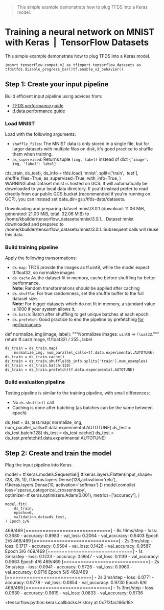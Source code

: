 > This simple example demonstrate how to plug TFDS into a Keras model.

# Training a neural network on MNIST with Keras  |  TensorFlow Datasets
This simple example demonstrate how to plug TFDS into a Keras model.

    import tensorflow.compat.v2 as tfimport tensorflow_datasets as tfdstfds.disable_progress_bar()tf.enable_v2_behavior()

Step 1: Create your input pipeline
----------------------------------

Build efficient input pipeline using advices from:

*   [TFDS performance guide](https://www.tensorflow.org/datasets/performances)
*   [tf.data performance guide](https://www.tensorflow.org/guide/data_performance#optimize_performance)

### Load MNIST

Load with the following arguments:

*   `shuffle_files`: The MNIST data is only stored in a single file, but for larger datasets with multiple files on disk, it's good practice to shuffle them when training.
*   `as_supervised`: Returns tuple `(img, label)` instead of dict `{'image': img, 'label': label}`

(ds_train, ds_test), ds_info = tfds.load(
        'mnist',
        split=['train', 'test'],
        shuffle_files=True,
        as_supervised=True,
        with_info=True,
    ) WARNING:absl:Dataset mnist is hosted on GCS. It will automatically be downloaded to your
local data directory. If you'd instead prefer to read directly from our public
GCS bucket (recommended if you're running on GCP), you can instead set
data\_dir=gs://tfds-data/datasets.


Downloading and preparing dataset mnist/3.0.1 (download: 11.06 MiB, generated: 21.00 MiB, total: 32.06 MiB) to /home/kbuilder/tensorflow\_datasets/mnist/3.0.1...
Dataset mnist downloaded and prepared to /home/kbuilder/tensorflow\_datasets/mnist/3.0.1. Subsequent calls will reuse this data. 

### Build training pipeline

Apply the following transormations:

*   `ds.map`: TFDS provide the images as tf.uint8, while the model expect tf.float32, so normalize images
*   `ds.cache` As the dataset fit in memory, cache before shuffling for better performance.  
    **Note:** Random transformations should be applied after caching
*   `ds.shuffle`: For true randomness, set the shuffle buffer to the full dataset size.  
    **Note:** For bigger datasets which do not fit in memory, a standard value is 1000 if your system allows it.
*   `ds.batch`: Batch after shuffling to get unique batches at each epoch.
*   `ds.prefetch`: Good practice to end the pipeline by prefetching [for performances](https://www.tensorflow.org/guide/data_performance#prefetching).

def normalize_img(image, label):
      """Normalizes images: `uint8` -> `float32`."""
      return tf.cast(image, tf.float32) / 255., label
    
    ds_train = ds_train.map(
        normalize_img, num_parallel_calls=tf.data.experimental.AUTOTUNE)
    ds_train = ds_train.cache()
    ds_train = ds_train.shuffle(ds_info.splits['train'].num_examples)
    ds_train = ds_train.batch(128)
    ds_train = ds_train.prefetch(tf.data.experimental.AUTOTUNE) 

### Build evaluation pipeline

Testing pipeline is similar to the training pipeline, with small differences:

*   No `ds.shuffle()` call
*   Caching is done after batching (as batches can be the same between epoch)

ds_test = ds_test.map(
        normalize_img, num_parallel_calls=tf.data.experimental.AUTOTUNE)
    ds_test = ds_test.batch(128)
    ds_test = ds_test.cache()
    ds_test = ds_test.prefetch(tf.data.experimental.AUTOTUNE) 

Step 2: Create and train the model
----------------------------------

Plug the input pipeline into Keras.

model = tf.keras.models.Sequential([
      tf.keras.layers.Flatten(input_shape=(28, 28, 1)),
      tf.keras.layers.Dense(128,activation='relu'),
      tf.keras.layers.Dense(10, activation='softmax')
    ])
    model.compile(
        loss='sparse_categorical_crossentropy',
        optimizer=tf.keras.optimizers.Adam(0.001),
        metrics=['accuracy'],
    )
    
    model.fit(
        ds_train,
        epochs=6,
        validation_data=ds_test,
    ) Epoch 1/6
469/469 \[==============================\] - 8s 16ms/step - loss: 0.3680 - accuracy: 0.8983 - val\_loss: 0.2064 - val\_accuracy: 0.9403
Epoch 2/6
469/469 \[==============================\] - 2s 3ms/step - loss: 0.1717 - accuracy: 0.9504 - val\_loss: 0.1426 - val\_accuracy: 0.9587
Epoch 3/6
469/469 \[==============================\] - 1s 3ms/step - loss: 0.1223 - accuracy: 0.9647 - val\_loss: 0.1139 - val\_accuracy: 0.9663
Epoch 4/6
469/469 \[==============================\] - 2s 3ms/step - loss: 0.0941 - accuracy: 0.9726 - val\_loss: 0.0960 - val\_accuracy: 0.9716
Epoch 5/6
469/469 \[==============================\] - 2s 3ms/step - loss: 0.0771 - accuracy: 0.9779 - val\_loss: 0.0854 - val\_accuracy: 0.9730
Epoch 6/6
469/469 \[==============================\] - 1s 3ms/step - loss: 0.0630 - accuracy: 0.9819 - val\_loss: 0.0833 - val\_accuracy: 0.9736

<tensorflow.python.keras.callbacks.History at 0x7f3fac166c18>